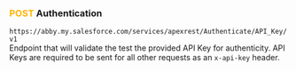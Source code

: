 ### <span style="color:#FFB400">POST</span> Authentication
`https://abby.my.salesforce.com/services/apexrest/Authenticate/API_Key/v1`
<br>Endpoint that will validate the test the provided API Key for authenticity. API Keys are required to be sent for all other requests as an `x-api-key` header.